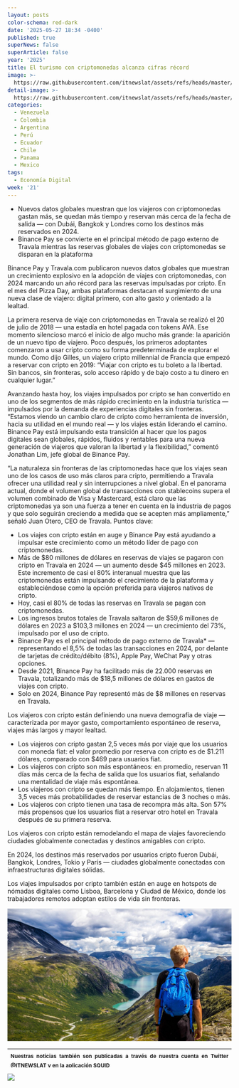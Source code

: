 ```yaml
---
layout: posts
color-schema: red-dark
date: '2025-05-27 18:34 -0400'
published: true
superNews: false
superArticle: false
year: '2025'
title: El turismo con criptomonedas alcanza cifras récord
image: >-
  https://raw.githubusercontent.com/itnewslat/assets/refs/heads/master/img/540x320/Turismo-p.jpg
detail-image: >-
  https://raw.githubusercontent.com/itnewslat/assets/refs/heads/master/img/1024x680/Turismo-g.jpg
categories:
  - Venezuela
  - Colombia
  - Argentina
  - Perú
  - Ecuador
  - Chile
  - Panama
  - Mexico
tags:
  - Economía Digital
week: '21'
---
```

- Nuevos datos globales muestran que los viajeros con criptomonedas gastan más, se quedan más tiempo y reservan más cerca de la fecha de salida — con Dubái, Bangkok y Londres como los destinos más reservados en 2024.
- Binance Pay se convierte en el principal método de pago externo de Travala mientras las reservas globales de viajes con criptomonedas se disparan en la plataforma

Binance Pay y Travala.com publicaron nuevos datos globales que muestran un crecimiento explosivo en la adopción de viajes con criptomonedas, con 2024 marcando un año récord para las reservas impulsadas por cripto. En el mes del Pizza Day, ambas plataformas destacan el surgimiento de una nueva clase de viajero: digital primero, con alto gasto y orientado a la lealtad.

La primera reserva de viaje con criptomonedas en Travala se realizó el 20 de julio de 2018 — una estadía en hotel pagada con tokens AVA. Ese momento silencioso marcó el inicio de algo mucho más grande: la aparición de un nuevo tipo de viajero. Poco después, los primeros adoptantes comenzaron a usar cripto como su forma predeterminada de explorar el mundo. Como dijo Gilles, un viajero cripto millennial de Francia que empezó a reservar con cripto en 2019: “Viajar con cripto es tu boleto a la libertad. Sin bancos, sin fronteras, solo acceso rápido y de bajo costo a tu dinero en cualquier lugar.”

Avanzando hasta hoy, los viajes impulsados por cripto se han convertido en uno de los segmentos de más rápido crecimiento en la industria turística — impulsados por la demanda de experiencias digitales sin fronteras.
“Estamos viendo un cambio claro de cripto como herramienta de inversión, hacia su utilidad en el mundo real — y los viajes están liderando el camino. Binance Pay está impulsando esta transición al hacer que los pagos digitales sean globales, rápidos, fluidos y rentables para una nueva generación de viajeros que valoran la libertad y la flexibilidad,” comentó Jonathan Lim, jefe global de Binance Pay.

“La naturaleza sin fronteras de las criptomonedas hace que los viajes sean uno de los casos de uso más claros para cripto, permitiendo a Travala ofrecer una utilidad real y sin interrupciones a nivel global. En el panorama actual, donde el volumen global de transacciones con stablecoins supera el volumen combinado de Visa y Mastercard, está claro que las criptomonedas ya son una fuerza a tener en cuenta en la industria de pagos y que solo seguirán creciendo a medida que se acepten más ampliamente,” señaló Juan Otero, CEO de Travala.
Puntos clave:

- Los viajes con cripto están en auge y Binance Pay está ayudando a impulsar este crecimiento como un método líder de pago con criptomonedas.
- Más de $80 millones de dólares en reservas de viajes se pagaron con cripto en Travala en 2024 — un aumento desde $45 millones en 2023. Este incremento de casi el 80% interanual muestra que las criptomonedas están impulsando el crecimiento de la plataforma y estableciéndose como la opción preferida para viajeros nativos de cripto.
- Hoy, casi el 80% de todas las reservas en Travala se pagan con criptomonedas.
- Los ingresos brutos totales de Travala saltaron de $59,6 millones de dólares en 2023 a $103,3 millones en 2024 — un crecimiento del 73%, impulsado por el uso de cripto.
- Binance Pay es el principal método de pago externo de Travala* — representando el 8,5% de todas las transacciones en 2024, por delante de tarjetas de crédito/débito (8%), Apple Pay, WeChat Pay y otras opciones.
- Desde 2021, Binance Pay ha facilitado más de 22.000 reservas en Travala, totalizando más de $18,5 millones de dólares en gastos de viajes con cripto.
- Solo en 2024, Binance Pay representó más de $8 millones en reservas en Travala.
 
Los viajeros con cripto están definiendo una nueva demografía de viaje — caracterizada por mayor gasto, comportamiento espontáneo de reserva, viajes más largos y mayor lealtad.

- Los viajeros con cripto gastan 2,5 veces más por viaje que los usuarios con moneda fiat: el valor promedio por reserva con cripto es de $1.211 dólares, comparado con $469 para usuarios fiat.
- Los viajeros con cripto son más espontáneos: en promedio, reservan 11 días más cerca de la fecha de salida que los usuarios fiat, señalando una mentalidad de viaje más espontánea.
- Los viajeros con cripto se quedan más tiempo. En alojamientos, tienen 3,5 veces más probabilidades de reservar estancias de 3 noches o más.
- Los viajeros con cripto tienen una tasa de recompra más alta. Son 57% más propensos que los usuarios fiat a reservar otro hotel en Travala después de su primera reserva.

Los viajeros con cripto están remodelando el mapa de viajes favoreciendo ciudades globalmente conectadas y destinos amigables con cripto.
 
En 2024, los destinos más reservados por usuarios cripto fueron Dubái, Bangkok, Londres, Tokio y París — ciudades globalmente conectadas con infraestructuras digitales sólidas.

Los viajes impulsados por cripto también están en auge en hotspots de nómadas digitales como Lisboa, Barcelona y Ciudad de México, donde los trabajadores remotos adoptan estilos de vida sin fronteras.

![](https://raw.githubusercontent.com/itnewslat/assets/refs/heads/master/img/540x320/Turismo-p.jpg)

<table style="height: 42px;" width="569">
<tbody>
<tr>
<td style="text-align: justify;"><sub><strong>Nuestras noticias también son publicadas a través de nuestra cuenta en Twitter <a href="https://twitter.com/itnewslat?lang=es">@ITNEWSLAT</a> y en la aplicación <a href="https://squidapp.co/en/">SQUID</a></strong></sub></td>
</tr>
</tbody>
</table>

<img src="https://tracker.metricool.com/c3po.jpg?hash=56f88a41e39ab42c063cc51676587a04"/>
